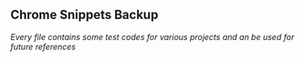 ## Chrome Snippets Backup
*Every file contains some test codes for various projects and an be used for future references*
